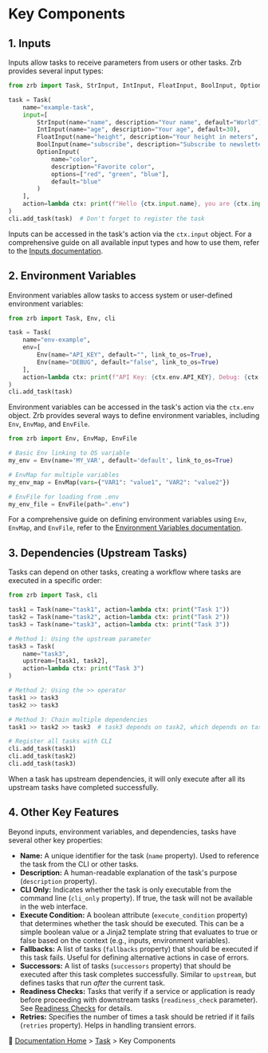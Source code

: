 # Key Components

## 1. Inputs

Inputs allow tasks to receive parameters from users or other tasks. Zrb provides several input types:

```python
from zrb import Task, StrInput, IntInput, FloatInput, BoolInput, OptionInput, cli

task = Task(
    name="example-task",
    input=[
        StrInput(name="name", description="Your name", default="World"),
        IntInput(name="age", description="Your age", default=30),
        FloatInput(name="height", description="Your height in meters", default=1.75),
        BoolInput(name="subscribe", description="Subscribe to newsletter", default=True),
        OptionInput(
            name="color",
            description="Favorite color",
            options=["red", "green", "blue"],
            default="blue"
        )
    ],
    action=lambda ctx: print(f"Hello {ctx.input.name}, you are {ctx.input.age} years old")
)
cli.add_task(task)  # Don't forget to register the task
```

Inputs can be accessed in the task's action via the `ctx.input` object. For a comprehensive guide on all available input types and how to use them, refer to the [Inputs documentation](../../input.md).

## 2. Environment Variables

Environment variables allow tasks to access system or user-defined environment variables:

```python
from zrb import Task, Env, cli

task = Task(
    name="env-example",
    env=[
        Env(name="API_KEY", default="", link_to_os=True),
        Env(name="DEBUG", default="false", link_to_os=True)
    ],
    action=lambda ctx: print(f"API Key: {ctx.env.API_KEY}, Debug: {ctx.env.DEBUG}")
)
cli.add_task(task)
```

Environment variables can be accessed in the task's action via the `ctx.env` object. Zrb provides several ways to define environment variables, including `Env`, `EnvMap`, and `EnvFile`.

```python
from zrb import Env, EnvMap, EnvFile

# Basic Env linking to OS variable
my_env = Env(name='MY_VAR', default='default', link_to_os=True)

# EnvMap for multiple variables
my_env_map = EnvMap(vars={"VAR1": "value1", "VAR2": "value2"})

# EnvFile for loading from .env
my_env_file = EnvFile(path=".env")
```

For a comprehensive guide on defining environment variables using `Env`, `EnvMap`, and `EnvFile`, refer to the [Environment Variables documentation](../../env.md).

## 3. Dependencies (Upstream Tasks)

Tasks can depend on other tasks, creating a workflow where tasks are executed in a specific order:

```python
from zrb import Task, cli

task1 = Task(name="task1", action=lambda ctx: print("Task 1"))
task2 = Task(name="task2", action=lambda ctx: print("Task 2"))
task3 = Task(name="task3", action=lambda ctx: print("Task 3"))

# Method 1: Using the upstream parameter
task3 = Task(
    name="task3",
    upstream=[task1, task2],
    action=lambda ctx: print("Task 3")
)

# Method 2: Using the >> operator
task1 >> task3
task2 >> task3

# Method 3: Chain multiple dependencies
task1 >> task2 >> task3  # task3 depends on task2, which depends on task1

# Register all tasks with CLI
cli.add_task(task1)
cli.add_task(task2)
cli.add_task(task3)
```

When a task has upstream dependencies, it will only execute after all its upstream tasks have completed successfully.

## 4. Other Key Features

Beyond inputs, environment variables, and dependencies, tasks have several other key properties:

* **Name:** A unique identifier for the task (`name` property). Used to reference the task from the CLI or other tasks.
* **Description:** A human-readable explanation of the task's purpose (`description` property).
* **CLI Only:** Indicates whether the task is only executable from the command line (`cli_only` property). If true, the task will not be available in the web interface.
*   **Execute Condition:** A boolean attribute (`execute_condition` property) that determines whether the task should be executed. This can be a simple boolean value or a Jinja2 template string that evaluates to true or false based on the context (e.g., inputs, environment variables).
*   **Fallbacks:** A list of tasks (`fallbacks` property) that should be executed if this task fails. Useful for defining alternative actions in case of errors.
*   **Successors:** A list of tasks (`successors` property) that should be executed after this task completes successfully. Similar to `upstream`, but defines tasks that run *after* the current task.
* **Readiness Checks:** Tasks that verify if a service or application is ready before proceeding with downstream tasks (`readiness_check` parameter). See [Readiness Checks](readiness_checks.md) for details.
*   **Retries:** Specifies the number of times a task should be retried if it fails (`retries` property). Helps in handling transient errors.

🔖 [Documentation Home](../../README.md) > [Task](../README.md) > Key Components